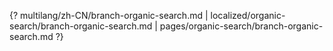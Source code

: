 {? multilang/zh-CN/branch-organic-search.md | localized/organic-search/branch-organic-search.md | pages/organic-search/branch-organic-search.md ?}
